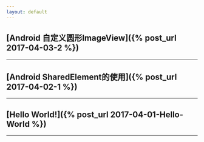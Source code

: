 ```yaml
---
layout: default
---
```


## [Android 自定义圆形ImageView]({% post_url 2017-04-03-2 %})

---

## [Android SharedElement的使用]({% post_url 2017-04-02-1 %})

---

## [Hello World!]({% post_url 2017-04-01-Hello-World %})

---



<br />
<br />
<br />
